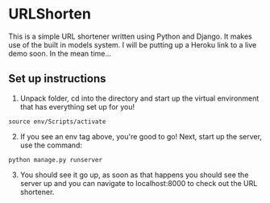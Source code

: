 # URLShorten

This is a simple URL shortener written using Python and Django. It makes use of the built in models system. I will be putting up a Heroku link to a live demo soon. In the mean time...

## Set up instructions
1. Unpack folder, cd into the directory and start up the virtual environment that has everything set up for you! 

`source env/Scripts/activate`

2. If you see an env tag above, you're good to go! Next, start up the server, use the command:

`python manage.py runserver`

3. You should see it go up, as soon as that happens you should see the server up and you can navigate to localhost:8000 to check out the URL shortener. 